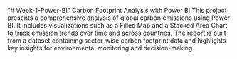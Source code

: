 "# Week-1-Power-BI" 
Carbon Footprint Analysis with Power BI
This project presents a comprehensive analysis of global carbon emissions using Power BI. It includes visualizations such as a Filled Map and a Stacked Area Chart to track emission trends over time and across countries. The report is built from a dataset containing sector-wise carbon footprint data and highlights key insights for environmental monitoring and decision-making.
